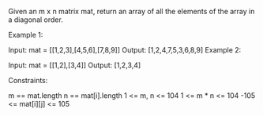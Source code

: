 Given an m x n matrix mat, return an array of all the elements of the array in a diagonal order.

Example 1:

Input: mat = [[1,2,3],[4,5,6],[7,8,9]]
Output: [1,2,4,7,5,3,6,8,9]
Example 2:

Input: mat = [[1,2],[3,4]]
Output: [1,2,3,4]

Constraints:

m == mat.length
n == mat[i].length
1 <= m, n <= 104
1 <= m \* n <= 104
-105 <= mat[i][j] <= 105
